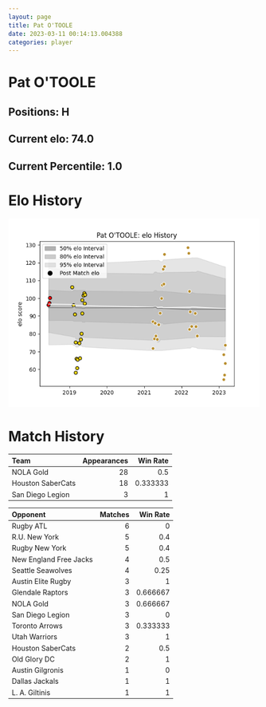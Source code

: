```yaml
---  
layout: page  
title: Pat O'TOOLE  
date: 2023-03-11 00:14:13.004388  
categories: player  
---
```

# Pat O'TOOLE

## Positions: H

## Current elo: 74.0

## Current Percentile: 1.0

# Elo History


![elo history](history_PatO'TOOLE.png)
# Match History


| Team              |   Appearances |   Win Rate |
|:------------------|--------------:|-----------:|
| NOLA Gold         |            28 |   0.5      |
| Houston SaberCats |            18 |   0.333333 |
| San Diego Legion  |             3 |   1        |

| Opponent               |   Matches |   Win Rate |
|:-----------------------|----------:|-----------:|
| Rugby ATL              |         6 |   0        |
| R.U. New York          |         5 |   0.4      |
| Rugby New York         |         5 |   0.4      |
| New England Free Jacks |         4 |   0.5      |
| Seattle Seawolves      |         4 |   0.25     |
| Austin Elite Rugby     |         3 |   1        |
| Glendale Raptors       |         3 |   0.666667 |
| NOLA Gold              |         3 |   0.666667 |
| San Diego Legion       |         3 |   0        |
| Toronto Arrows         |         3 |   0.333333 |
| Utah Warriors          |         3 |   1        |
| Houston SaberCats      |         2 |   0.5      |
| Old Glory DC           |         2 |   1        |
| Austin Gilgronis       |         1 |   0        |
| Dallas Jackals         |         1 |   1        |
| L. A. Giltinis         |         1 |   1        |